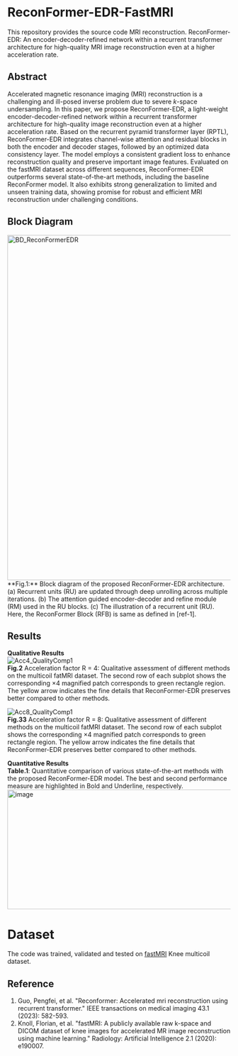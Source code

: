 # ReconFormer-EDR-FastMRI
This repository provides the source code MRI reconstruction. ReconFormer-EDR: An encoder-decoder-refined network within a recurrent transformer architecture for high-quality MRI image reconstruction even at a higher acceleration rate.

## Abstract
Accelerated magnetic resonance imaging (MRI) reconstruction is a challenging and ill-posed inverse problem due to severe $k$-space undersampling. In this paper, we propose ReconFormer-EDR, a light-weight encoder-decoder-refined network within a recurrent transformer architecture for high-quality image reconstruction even at a higher acceleration rate. Based on the recurrent pyramid transformer layer (RPTL), ReconFormer-EDR integrates channel-wise attention and residual blocks in both the encoder and decoder stages, followed by an optimized data consistency layer. The model employs a consistent gradient loss to enhance reconstruction quality and preserve important image features. Evaluated on the fastMRI dataset across different sequences, ReconFormer-EDR outperforms several state-of-the-art methods, including the baseline ReconFormer model. It also exhibits strong generalization to limited and unseen training data, showing promise for robust and efficient MRI reconstruction under challenging conditions.

## Block Diagram
<img width="3247" height="779" alt="BD_ReconFormerEDR" src="https://github.com/user-attachments/assets/2ec44711-5823-46e2-ae7f-b2731b6f1144" />
**Fig.1:** Block diagram of the proposed ReconFormer-EDR architecture. (a) Recurrent units (RU) are updated through deep unrolling across multiple iterations. (b) The attention guided encoder-decoder and refine module (RM) used in the RU blocks. (c) The illustration of a recurrent unit (RU). Here, the ReconFormer Block (RFB) is same as defined in [ref-1].

## Results
**Qualitative Results** <br>
![Acc4_QualityComp1](https://github.com/user-attachments/assets/1a90ef2b-776a-411a-bb9a-b129e9674c1b) <br>
**Fig.2** Acceleration factor R = 4: Qualitative assessment of different methods on the multicoil fatMRI dataset. The second row of each subplot shows the corresponding ×4 magnified patch corresponds to green rectangle region. The yellow arrow indicates the fine details that ReconFormer-EDR preserves better compared to other methods.<br>

![Acc8_QualityComp1](https://github.com/user-attachments/assets/69edf60e-66f4-4719-bae2-7b19799bd6d5) <br>
**Fig.33** Acceleration factor R = 8: Qualitative assessment of different methods on the multicoil fatMRI dataset. The second row of each subplot shows the corresponding ×4 magnified patch corresponds to green rectangle region. The yellow arrow indicates the fine details that ReconFormer-EDR preserves better compared to other methods. <br>

**Quantitative Results** <br>
**Table.1**: Quantitative comparison of various state-of-the-art methods with the proposed ReconFormer-EDR model. The best and second performance measure are highlighted in Bold and Underline, respectively. <br>
<img width="1030" height="270" alt="image" src="https://github.com/user-attachments/assets/207b9bf7-9475-4601-a0d2-68647b293925" />


# Dataset
The code was trained, validated and tested on [fastMRI](https://fastmri.med.nyu.edu/) Knee multicoil dataset. 

## Reference
1. Guo, Pengfei, et al. "Reconformer: Accelerated mri reconstruction using recurrent transformer." IEEE transactions on medical imaging 43.1 (2023): 582-593.
2. Knoll, Florian, et al. "fastMRI: A publicly available raw k-space and DICOM dataset of knee images for accelerated MR image reconstruction using machine learning." Radiology: Artificial Intelligence 2.1 (2020): e190007.
